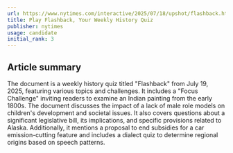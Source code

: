 ```yaml
---
url: https://www.nytimes.com/interactive/2025/07/18/upshot/flashback.html
title: Play Flashback, Your Weekly History Quiz
publisher: nytimes
usage: candidate
initial_rank: 3
---
```

## Article summary
The document is a weekly history quiz titled "Flashback" from July 19, 2025, featuring various topics and challenges. It includes a "Focus Challenge" inviting readers to examine an Indian painting from the early 1800s. The document discusses the impact of a lack of male role models on children's development and societal issues. It also covers questions about a significant legislative bill, its implications, and specific provisions related to Alaska. Additionally, it mentions a proposal to end subsidies for a car emission-cutting feature and includes a dialect quiz to determine regional origins based on speech patterns.
